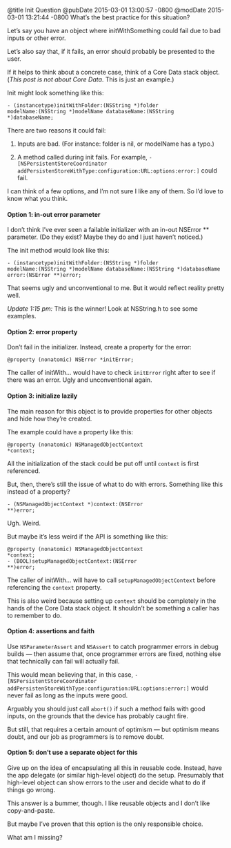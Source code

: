 @title Init Question
@pubDate 2015-03-01 13:00:57 -0800
@modDate 2015-03-01 13:21:44 -0800
What’s the best practice for this situation?

Let’s say you have an object where initWithSomething could fail due to bad inputs or other error.

Let’s also say that, if it fails, an error should probably be presented to the user.

If it helps to think about a concrete case, think of a Core Data stack object. (*This post is not about Core Data*. This is just an example.)

Init might look something like this:

<code>- (instancetype)&#8203;initWithFolder:&#8203;(NSString \*)&#8203;folder modelName:&#8203;(NSString \*)&#8203;modelName databaseName:&#8203;(NSString \*)&#8203;databaseName;</code>

There are two reasons it could fail:

1. Inputs are bad. (For instance: folder is nil, or modelName has a typo.)

2. A method called during init fails. For example, <code>-[NSPersistentStoreCoordinator addPersistenStoreWithType:&#8203;configuration:&#8203;URL:&#8203;options:&#8203;error:]</code> could fail.

I can think of a few options, and I’m not sure I like any of them. So I’d love to know what you think.

#### Option 1: in-out error parameter

I don’t think I’ve ever seen a failable initializer with an in-out NSError ** parameter. (Do they exist? Maybe they do and I just haven’t noticed.)

The init method would look like this:

<code>- (instancetype)&#8203;initWithFolder:&#8203;(NSString \*)&#8203;folder modelName:&#8203;(NSString \*)&#8203;modelName databaseName:&#8203;(NSString \*)&#8203;databaseName error:&#8203;(NSError **)error;</code>

That seems ugly and unconventional to me. But it would reflect reality pretty well.

<i>Update 1:15 pm:</i> This is the winner! Look at NSString.h to see some examples.

#### Option 2: error property

Don’t fail in the initializer. Instead, create a property for the error:

<code>@property (nonatomic) NSError *initError;</code>

The caller of initWith… would have to check <code>initError</code> right after to see if there was an error. Ugly and unconventional again.

#### Option 3: initialize lazily

The main reason for this object is to provide properties for other objects and hide how they’re created.

The example could have a property like this:

<code>@property (nonatomic) NSManagedObjectContext *context;</code>

All the initialization of the stack could be put off until <code>context</code> is first referenced.

But, then, there’s still the issue of what to do with errors. Something like this instead of a property?

<code>- (NSManagedObjectContext \*)context:(NSError **)error;</code>

Ugh. Weird.

But maybe it’s less weird if the API is something like this:

<code>@property (nonatomic) NSManagedObjectContext \*context;</code><br />
<code>- (BOOL)setupManagedObjectContext:(NSError **)error;</code>

The caller of initWith… will have to call <code>setupManaged&#8203;Object&#8203;Context</code> before referencing the <code>context</code> property.

This is also weird because setting up <code>context</code> should be completely in the hands of the Core Data stack object. It shouldn’t be something a caller has to remember to do.

#### Option 4: assertions and faith

Use <code>NSParameterAssert</code> and <code>NSAssert</code> to catch programmer errors in debug builds — then assume that, once programmer errors are fixed, nothing else that technically can fail will actually fail.

This would mean believing that, in this case, <code>-[NSPersistentStoreCoordinator addPersistenStoreWithType:&#8203;configuration:&#8203;URL:&#8203;options:&#8203;error:]</code> would never fail as long as the inputs were good.

Arguably you should just call <code>abort()</code> if such a method fails with good inputs, on the grounds that the device has probably caught fire.

But still, that requires a certain amount of optimism — but optimism means doubt, and our job as programmers is to remove doubt.

#### Option 5: don’t use a separate object for this

Give up on the idea of encapsulating all this in reusable code. Instead, have the app delegate (or similar high-level object) do the setup. Presumably that high-level object can show errors to the user and decide what to do if things go wrong.

This answer is a bummer, though. I like reusable objects and I don’t like copy-and-paste.

But maybe I’ve proven that this option is the only responsible choice.

What am I missing?
